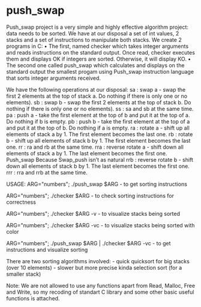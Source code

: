 # push_swap
Push_swap project is a very simple and highly effective algorithm project: data
needs to be sorted. We have at our disposal a set of int values, 2 stacks and a set of
instructions to manipulate both stacks.
We create 2 programs in C:
• The first, named checker which takes integer arguments and reads instructions on
the standard output. Once read, checker executes them and displays OK if integers
are sorted. Otherwise, it will display KO.
• The second one called push_swap which calculates and displays on the standard
output the smallest progam using Push_swap instruction language that sorts integer
arguments received.

We have the following operations at our disposal:
sa : swap a - swap the first 2 elements at the top of stack a. Do nothing if there
is only one or no elements).
sb : swap b - swap the first 2 elements at the top of stack b. Do nothing if there
is only one or no elements).
ss : sa and sb at the same time.
pa : push a - take the first element at the top of b and put it at the top of a. Do
nothing if b is empty.
pb : push b - take the first element at the top of a and put it at the top of b. Do
nothing if a is empty.
ra : rotate a - shift up all elements of stack a by 1. The first element becomes
the last one.
rb : rotate b - shift up all elements of stack b by 1. The first element becomes
the last one.
rr : ra and rb at the same time.
rra : reverse rotate a - shift down all elements of stack a by 1. The last element
becomes the first one.
Push_swap Because Swap_push isn’t as natural
rrb : reverse rotate b - shift down all elements of stack b by 1. The last element
becomes the first one.
rrr : rra and rrb at the same time.

USAGE:
ARG="numbers"; ./push_swap $ARG				- to get sorting instructions

ARG="numbers"; ./checker $ARG				- to check sorting instructions for correctness

ARG="numbers"; ./checker $ARG -v			- to visualize stacks being sorted

ARG="numbers"; ./checker $ARG -vc			- to visualize stacks being sorted with color

ARG="numbers"; ./push_swap $ARG | ./checker $ARG -vc	- to get instructions and visualize sorting

There are two sorting algorithms involved:
	- quick quicksort for big stacks (over 10 elements)
	- slower but more precise kinda selection sort (for a smaller stack)

Note:
	We are not allowed to use any functions apart from Read, Malloc, Free and Write, so
	my recoding of standart C library and some other basic useful functions is attached.

